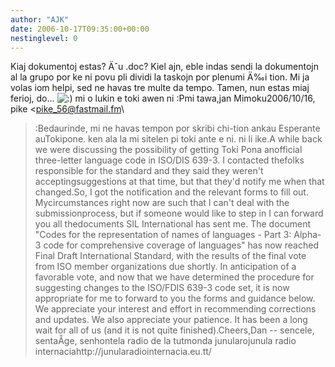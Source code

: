 ```yaml
---
author: "AJK"
date: 2006-10-17T09:35:00+00:00
nestinglevel: 0
---
```

Kiaj dokumentoj estas? Äˆu .doc? Kiel ajn, eble indas sendi la dokumentojn al la grupo por ke ni povu pli dividi la taskojn por plenumi Ä‰i tion. Mi ja volas iom helpi, sed ne havas tre multe da tempo. Tamen, nun estas miaj ferioj, do... ![:)](images/smilies/icon_e_smile.gif "Smile") mi o lukin e toki awen ni :Pmi tawa,jan Mimoku2006/10/16, pike <[pike_56@fastmail.fm](mailto://pike_56@fastmail.fm)\
>:Bedaurinde, mi ne havas tempon por skribi chi-tion ankau Esperante auTokipone. ken ala la mi sitelen pi toki ante e ni. ni li ike.A while back we were discussing the possibility of getting Toki Pona anofficial three-letter language code in ISO/DIS 639-3. I contacted thefolks responsible for the standard and they said they weren't acceptingsuggestions at that time, but that they'd notify me when that changed.So, I got the notification and the relevant forms to fill out. Mycircumstances right now are such that I can't deal with the submissionprocess, but if someone would like to step in I can forward you all thedocuments SIL International has sent me.
> The document "Codes for the representation of names of
> languages - Part 3: Alpha-3 code for comprehensive coverage
> of languages" has now reached Final Draft International Standard,
> with the results of the final vote from ISO member organizations
> due shortly. In anticipation of a favorable vote, and now that we
> have determined the procedure for suggesting changes to the
> ISO/FDIS 639-3 code set, it is now appropriate for me to forward
> to you the forms and guidance below. We appreciate your interest
> and effort in recommending corrections and updates. We also
> appreciate your patience. It has been a long wait for all of us
> (and it is not quite finished).Cheers,Dan --
 sencele, sentaÅ­ge, senhontela radio de la tutmonda junularojunula radio internaciahttp://junularadiointernacia.eu.tt/